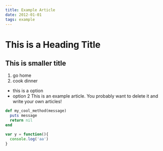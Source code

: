 ```yaml
---
title: Example Article
date: 2012-01-01
tags: example
---
```


# This is a Heading Title
## This is smaller title

1. go home
1. cook dinner

* this is a option
* option 2
This is an example article. You probably want to delete it and write your own articles!

```ruby
def my_cool_method(message)
  puts message
  return nil
end
```
```javascript
var y = function(){
  console.log('aa')
}
```

